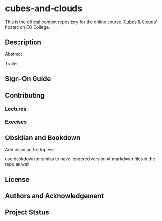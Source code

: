 # cubes-and-clouds
This is the official content repository for the online course ['Cubes &amp; Clouds'](https://eo-college.org/courses/cubes-and-clouds) hosted on EO College.

## Description
Abstract

Trailer

## Sign-On Guide

## Contributing

### Lectures

### Execises

## Obsidian and Bookdown
Add obsidian file toplevel

use bookdown or similar to have rendered version of markdown files in the repo as well

## License

## Authors and Acknowledgement

## Project Status



